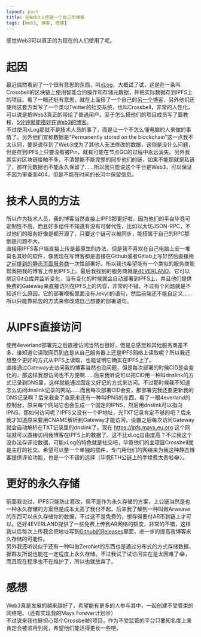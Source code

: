 ```yaml
---
layout: post
title: 在Web3上搭建一个自己的博客
tags: [Web3, 博客, 搭建]
---
```


  感觉Web3可以真正的为现在的人们使用了呢。<!--more-->    

# 起因
  最近偶然看到了一个很有意思的东西，叫[xLog](https://xlog.app/)，大概试了试，这是在一条叫Crossbell的区块链上使用智能合约操作和存储元数据，并把实际数据存到IPFS上的项目。看了一眼还挺有意思，就在上面搭了一个自己的[另一个博客](https://mayx.xlog.app/)，另外他们还使用这套方案写了一个类似Twitter的社交系统，也叫Crossbell，非常的人性化，可以说是把Web3真正的带给了普通用户。至于怎么搭他们的项目成员写了篇教程，[5分钟就能搭好在Web3的博客](https://song.xlog.app/5m-zh)。   
  不过使用xLog那就不是技术人员的事了，而是让一个不怎么懂电脑的人来做的事情了。另外他们宣称数据是“Permanently stored on the blockchain”这一点我不太认同，要是说存到了Web3成为了其他人无法修改的数据，这倒是没什么问题，但是存到IPFS上只要没有被Pin，就有可能在节点GC的过程中永远消失。另外我其实对区块链接触不多，不清楚能不能完整的同步他们的链，如果不能那就是私链了，那样元数据也不能永久保留了……所以我只能说这个平台是Web3，可以保证不因为审查而404，但是不能在时间的长河中保留信息。   

# 技术人员的方法
  所以作为技术人员，我的博客当然直接上IPFS那更好啦，因为他们的平台毕竟可定制性不高，而且好多组件不知道有没有可替代性，比如以太坊JSON-RPC，不过他们的服务好像是都开源了，只要这个链可以被同步，能搭属于自己的RPC那倒是问题不大。   
  直接用IPFS客户端直接上传是最原生的办法，但是我不喜欢在自己电脑上安一堆莫名其妙的软件，像我现在写博客都是直接在Github或者Gitlab上写好然后直接用[之前提到的静态页面服务商](/2022/02/14/move.html)一次性部署好。所以我也希望能有一个类似的服务商能帮我把我的博客上传到IPFS上。最后我找到的服务商就是[4EVERLAND](https://www.4everland.org/)。它可以绑定Git仓库并监听变化，当有变化的时候就会自动部署到IPFS上，并且他们提供免费的Gateway来直接访问在IPFS上的内容，非常的不错。不过有个问题就是不知道什么原因，它的部署模板里面没有Jekyll的语句，然后前端还不能自定义……所以只能靠抓包的方式来修改成自己想要的部署语句。   

# 从IPFS直接访问
  使用4everland部署完之后直接访问当然也很好，但是总感觉和其他服务商差不多，谁知道它读取网页到底是从自己服务器上还是IPFS网络上读取呢？所以我还想整个更好的方式从IPFS上读取，也能证明它确实在IPFS上了。   
  直接通过Gateway去访问我的博客当然也没问题，但是每次部署的时候CID是会变化的，那这样我想访问也不方便啊……后来我听说可以把CID用一种叫dnslink的方式记录到DNS里，这样就能通过固定又好记的方式来访问。不过那时候我不知道怎么访问dnslink记录的网站……而且每次部署CID会变，那部署完我还要更新我的DNS记录啊？后来我查了查原来还有一种叫IPNS的东西，看了一眼4everland的控制台，原来每个网站它也会生成一个固定的IPNS，然后用dnslink可以指向IPNS。那如何访问呢？IPFS又没有一个IP地址，光TXT记录肯定不够的吧？后来我才知道原来要用CNAME解析到Gateway才能访问，设置之后每次访问Gateway就会自动解析在TXT记录里的dnslink了。现在 <https://ipfs.mayx.eu.org> 这个网站就可以直接访问我博客在IPFS上的数据了。这不比xLog自由度高？不过我这个没办法存评论数据，可能xLog的特色就是社交吧，毕竟他们的主项目Crossbell就是主打的社交。希望可以整一个单独的插件，专门用他们的网络来为我这种静态博客提供评论功能，也是一个不错的选择（毕竟ETH公链上的手续费太贵啦😂）。   

# 更好的永久存储
  前面我说过，IPFS只能防止篡改，但不是作为永久存储的方案，上公链当然是也一种永久存储的方案但是成本太高了我付不起。后来我了解到一种叫做Arweave的东西可以永久存储你的数据，不过这不是免费的，想存得要付AR币到链上才可以。还好4EVERLAND提供了一些免费上传到AR网络的额度，非常的不错，这样我以后每次上传我会把地址写到[Github的Releases](https://github.com/Mabbs/mabbs.github.io/releases)里面，进一步的提高我博客永久存储的可能性。   
  另外我还听说似乎还有一种叫做ZeroNet的东西也是通过分布式的方式存储数据，据群友所说也能在一定程度上永久存储。不过我试了试访问实在是太困难了😂，而且现在程序也不在维护了，所以也就放弃了。   

# 感想
  Web3真是发展的越来越好了，希望能有更多的人参与其中，一起创建不受管束的网络吧。（还有实现我的Mayx Forever计划😝）   
  不过说来我也挺担心那个Crossbell的项目，作为不受监管的平台只要知名度上来肯定会被滥用到死，希望他们能活得更长一些吧。
